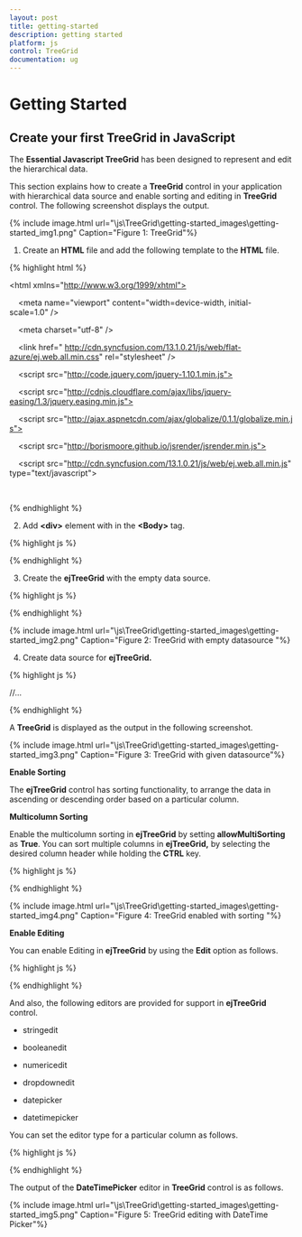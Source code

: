 ```yaml
---
layout: post
title: getting-started
description: getting started
platform: js
control: TreeGrid
documentation: ug
---
```


# Getting Started

## Create your first TreeGrid in JavaScript

The **Essential Javascript TreeGrid** has been designed to represent and edit the hierarchical data. 

This section explains how to create a **TreeGrid** control in your application with hierarchical data source and enable sorting and editing in **TreeGrid** control. The following screenshot displays the output.



{% include image.html url="\js\TreeGrid\getting-started_images\getting-started_img1.png" Caption="Figure 1: TreeGrid"%}



1. Create an **HTML** file and add the following template to the **HTML** file.



{% highlight html %}


<!DOCTYPE html>

<html xmlns="http://www.w3.org/1999/xhtml">

<head>

    <meta name="viewport" content="width=device-width, initial-scale=1.0" />

    <meta charset="utf-8" />

    <link href=" http://cdn.syncfusion.com/13.1.0.21/js/web/flat-azure/ej.web.all.min.css" rel="stylesheet" />

    <script src="http://code.jquery.com/jquery-1.10.1.min.js"></script>

    <script src="http://cdnjs.cloudflare.com/ajax/libs/jquery-easing/1.3/jquery.easing.min.js"></script>

    <script src="http://ajax.aspnetcdn.com/ajax/globalize/0.1.1/globalize.min.js"></script>

    <script src="http://borismoore.github.io/jsrender/jsrender.min.js"></script>

    <script src="http://cdn.syncfusion.com/13.1.0.21/js/web/ej.web.all.min.js" type="text/javascript"></script>
</head>

<body>
    <!--Add TreeGrid control here -->
</body>
</html>


{% endhighlight %}



2. Add **&lt;div&gt;** element with in the **&lt;Body&gt;** tag.



{% highlight js %}


<body style="width:100%;height:100%;position:static;">
   <!--Add  TreeGrid control here-->
   <div id="TreeGridContainer" style="width:60%;height:80%;position:absolute;"></div>
</body>


{% endhighlight %}



3. Create the **ejTreeGrid** with the empty data source.



{% highlight js %}

<script type="text/javascript">
     //...
     $(function () {
         $("#TreeGridContainer").ejTreeGrid({                
             columns: [                    
                 { field: "taskName", headerText: "Task Name" },
                 { field: "startDate", headerText: "Start date"},
                 { field: "endDate", headerText: "End Date" },
                 { field: "duration", headerText: "Duration”},
                 { field: "progress", headerText: "Progress"}
             ]
         });

     });
</script>


{% endhighlight %}



{% include image.html url="\js\TreeGrid\getting-started_images\getting-started_img2.png" Caption="Figure 2: TreeGrid with empty datasource "%}

4. Create data source for **ejTreeGrid.**



{% highlight js %}

<!DOCTYPE html>

<html xmlns="http://www.w3.org/1999/xhtml">

<head>
   //...
    <script type="text/javascript">

//data source for ejTreeGrid control

        var treeGridDataSource = [
                {
                    taskID: 2,
                    taskName: "Planning",
                    startDate: "02/03/2014",
                    endDate: "02/07/2014",
                    duration: 10,
                    progress: 56,
                    subtasks: [
                        {
                            taskID: 3,
                            taskName: "Plan timeline",
                            startDate: "02/03/2014",
                            endDate: "02/07/2014",
                            duration: 5,
                            progress: "100"
                        },
                        {
                            taskID: 4,
                            taskName: "Plan budget",
                            startDate: "02/03/2014",
                            endDate: "02/07/2014",
                            duration: 5,
                            progress: "100"
                        },
                        {
                            taskID: 5,
                            taskName: "Allocate resources",
                            startDate: "02/03/2014",
                            endDate: "02/07/2014",
                            duration: 5,
                            progress: "100"
                        },
                        {
                            taskID: 6,
                            taskName: "Planning complete",
                            startDate: "02/07/2014",
                            endDate: "02/07/2014",
                            duration: 0,
                            progress: 40
                        }
                    ]
                },
                {
                    taskID: 7,
                    taskName: "Design",
                    startDate: "02/10/2014",
                    endDate: "02/14/2014",
                    duration: 10,
                    progress: 76,
                    subtasks: [
                        {
                            taskID: 8,
                            taskName: "Software Specification",
                            startDate: "02/10/2014",
                            endDate: "02/12/2014",
                            duration: 3,
                            progress: "60"
                        },
                        {
                            taskID: 9,
                            taskName: "Develop prototype",
                            startDate: "02/10/2014",
                            endDate: "02/12/2014",
                            duration: 3,
                            progress: "100"
                        },
                        {
                            taskID: 10,
                            taskName: "Get approval from customer",
                            startDate: "02/13/2014",
                            endDate: "02/14/2014",
                            duration: 2,
                            progress: "100"
                        },
                        {
                            taskID: 11,
                            taskName: "Design complete",
                            startDate: "02/14/2014",
                            endDate: "02/14/2014",
                            duration: 0,
                            predecessor: "10FF",
                            progress: 65
                        }
                    ]
                }

        ]; 
    </script>
</head>


{% endhighlight %}



5. Initialize the **ejTreeGrid** with data source created in last step.



{% highlight js %}

<script type="text/javascript">
     //...
     $(function () {
         $("#TreeGridContainer").ejTreeGrid({
             dataSource: treeGridDataSource,
             //Map the child mapping to render the hierarchical data
             childMapping: "subtasks",                
             columns: [                    
                 { field: "taskName", headerText: "Task Name" },
                 { field: "startDate", headerText: "Start Date"},
                 { field: "endDate", headerText: "End Date" },
                 { field: "duration", headerText: "Duration"},
                 { field: "progress", headerText: "Progress"}
             ]
         });

     });
</script>


{% endhighlight %}



A **TreeGrid** is displayed as the output in the following screenshot.



{% include image.html url="\js\TreeGrid\getting-started_images\getting-started_img3.png" Caption="Figure 3: TreeGrid with given datasource"%}



**Enable Sorting**

The **ejTreeGrid** control has sorting functionality, to arrange the data in ascending or descending order based on a particular column.

**Multicolumn Sorting**

Enable the multicolumn sorting in **ejTreeGrid** by setting **allowMultiSorting** as **True**. You can sort multiple columns in **ejTreeGrid,** by selecting the desired column header 	while holding the **CTRL** key.



{% highlight js %}

<script type="text/javascript">
    //...
    $("#TreeGridContainer").ejTreeGrid({
        //...
        allowSorting: true,
        allowMultiSorting:true           
    });
</script>


{% endhighlight %}



{% include image.html url="\js\TreeGrid\getting-started_images\getting-started_img4.png" Caption="Figure 4: TreeGrid enabled with sorting "%}



**Enable Editing**

You can enable Editing in **ejTreeGrid** by using the **Edit** option as follows.



{% highlight js %}

<script type="text/javascript">
    //...
    $("#TreeGridContainer").ejTreeGrid({
        //...
        edit: {
            allowEditing: true,
            editMode: "cellEditing"
        }
    });
</script>


{% endhighlight %}



And also, the following editors are provided for support in **ejTreeGrid** control.

* stringedit

* booleanedit

* numericedit

* dropdownedit

* datepicker

* datetimepicker

You can set the editor type for a particular column as follows.

{% highlight js %}

<script type="text/javascript">
    //...
    $("#TreeGridContainer").ejTreeGrid({
        //...
        columns: [
               { field: "startDate", headerText: "Start Date",editType:"datepicker"},
               { field: "endDate", headerText: "End Date" },
               { field: "duration", headerText: "Duration",editType:"numericedit"},
                 ]
    })
</script>


{% endhighlight %}



The output of the **DateTimePicker** editor in **TreeGrid** control is as follows.



{% include image.html url="\js\TreeGrid\getting-started_images\getting-started_img5.png" Caption="Figure 5: TreeGrid editing with DateTime Picker"%}

